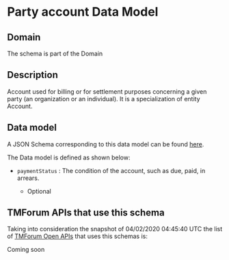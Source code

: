 # Party account Data Model

## Domain

The  schema is part of the  Domain

## Description

Account used for billing or for settlement purposes concerning a given party (an organization or an individual). It is a specialization of entity Account.

## Data model

A JSON Schema corresponding to this data model can be found
[here](https://github.com/tmforum-rand/schemas/blob/candidates/EngagedParty/PartyAccount.schema.json).

The Data model is defined as shown below:
- `paymentStatus` : The condition of the account, such as due, paid, in arrears.

  - Optional





## TMForum APIs that use this schema

Taking into consideration the snapshot of 04/02/2020 04:45:40 UTC the list of [TMForum Open APIs](https://www.tmforum.org/open-apis/) that uses this schemas is:

Coming soon